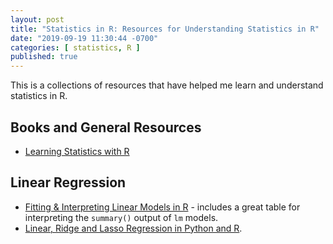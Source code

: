 ```yaml
---
layout: post
title: "Statistics in R: Resources for Understanding Statistics in R"
date: "2019-09-19 11:30:44 -0700"
categories: [ statistics, R ]
published: true
---
```


This is a collections of resources that have helped me learn and understand statistics in R.  

## Books and General Resources

* [Learning Statistics with R](https://learningstatisticswithr.com/book/)

## Linear Regression

* [Fitting & Interpreting Linear Models in R](http://blog.yhat.com/posts/r-lm-summary.html) - includes a great table for interpreting the `summary()` output of `lm` models.
* [Linear, Ridge and Lasso Regression in Python and R](https://www.analyticsvidhya.com/blog/2017/06/a-comprehensive-guide-for-linear-ridge-and-lasso-regression/).
